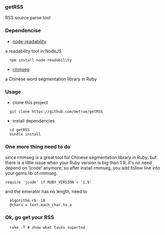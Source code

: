 ### getRSS

RSS source parse tool

### Dependencise

* [node-readability](https://github.com/luin/readability) 

a readability tool in NodeJS

```
  npm install node-readability
``` 

* [rmmseg](https://github.com/pluskid/rmmseg-cpp)

a Chinese word segmentation library in Ruby

### Usage

* clone this project

```
  git clone https://github.com/metrue/getRSS
```

* install dependencies

```
  cd getRSS
  bundle install
```

### One more thing need to do

since rmmseg is a great tool for Chinese segmentation library in Ruby, but there is a little issue when your Ruby version is big than 1.9, it's no need depend on 'jcode' anymore, so after install rmmseg, you add follow line into your gems lib of rmmseg.

```
require 'jcode' if RUBY_VERSION < '1.9'
```

and the emerator has no length, need to

```
  algorithm.rb: 18 
  @chars = text.each_char.to_a  
```

### Ok, go get your RSS

```
  rake -T # show what tasks suported
```
